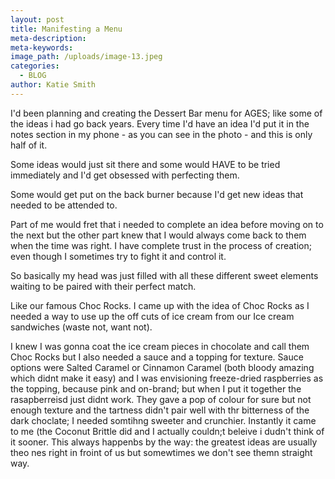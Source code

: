 ```yaml
---
layout: post
title: Manifesting a Menu
meta-description:
meta-keywords:
image_path: /uploads/image-13.jpeg
categories:
  - BLOG
author: Katie Smith
---
```


I'd been planning and creating the Dessert Bar menu for AGES; like some of the ideas i had go back years. Every time I'd have an idea I'd put it in the notes section in my phone - as you can see in the photo - and this is only half of it.&nbsp;

Some ideas would just sit there and some would HAVE to be tried immediately and I'd get obsessed with perfecting them.

Some would get put on the back burner because I'd get new ideas that needed to be attended to.

Part of me would fret that i needed to complete an idea before moving on to the next but the other part knew that I would always come back to them when the time was right. I have complete trust in the process of creation; even though I sometimes try to fight it and control it.

So basically my head was just filled with all these different sweet elements waiting to be paired with their perfect match.&nbsp;

Like our famous Choc Rocks. I came up with the idea of Choc Rocks as I needed a way to use up the off cuts of ice cream from our Ice cream sandwiches (waste not, want not).

I knew I was gonna coat the ice cream pieces in chocolate and call them Choc Rocks but I also needed a sauce and a topping for texture. Sauce options were Salted Caramel or Cinnamon Caramel (both bloody amazing which didnt make it easy) and I was envisioning freeze-dried raspberries as the topping, because pink and on-brand; but when I put it together the rasapberreisd just didnt work. They gave a pop of colour for sure but not enough texture and the tartness didn't pair well with thr bitterness of the dark choclate; I needed somtihng sweeter and crunchier. Instantly it came to me (the Coconut Brittle did and I actually couldn;t beleive i dudn't think of it sooner. This always happenbs by the way: the greatest ideas are usually theo nes right in froint of us but somewtimes we don't see themn straight way.

&nbsp;